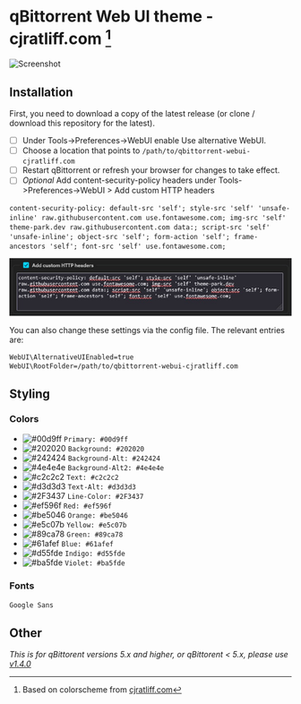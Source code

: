 # qBittorrent Web UI theme - cjratliff.com [^1]
[^1]: Based on colorscheme from [cjratliff.com](https://cjratliff.com)

![Screenshot](qBittorrent-webui-theme-CJRatliff.com.jpg)

## Installation
First, you need to download a copy of the latest release (or clone / download this repository for the latest).

- [ ] Under Tools->Preferences->WebUI enable Use alternative WebUI.
- [ ] Choose a location that points to `/path/to/qbittorrent-webui-cjratliff.com`
- [ ] Restart qBittorrent or refresh your browser for changes to take effect.
- [ ] *Optional* Add content-security-policy headers under Tools->Preferences->WebUI > Add custom HTTP headers

`content-security-policy: default-src 'self'; style-src 'self' 'unsafe-inline' raw.githubusercontent.com use.fontawesome.com; img-src 'self' theme-park.dev raw.githubusercontent.com data:; script-src 'self' 'unsafe-inline'; object-src 'self'; form-action 'self'; frame-ancestors 'self'; font-src 'self' use.fontawesome.com;`

![optional-installation-step1](qBittorrent-webui-theme-CJRatliff.com-optional-installation-step1.jpg)


You can also change these settings via the config file. The relevant entries are:

```
WebUI\AlternativeUIEnabled=true
WebUI\RootFolder=/path/to/qbittorrent-webui-cjratliff.com
```

## Styling
### Colors
- ![#00d9ff](https://placehold.co/15x15/00d9ff/00d9ff.png) `Primary: #00d9ff`
- ![#202020](https://placehold.co/15x15/202020/202020.png) `Background: #202020`
- ![#242424](https://placehold.co/15x15/242424/242424.png) `Background-Alt: #242424`
- ![#4e4e4e](https://placehold.co/15x15/4e4e4e/4e4e4e.png) `Background-Alt2: #4e4e4e`
- ![#c2c2c2](https://placehold.co/15x15/c2c2c2/c2c2c2.png) `Text: #c2c2c2`
- ![#d3d3d3](https://placehold.co/15x15/d3d3d3/d3d3d3.png) `Text-Alt: #d3d3d3`
- ![#2F3437](https://placehold.co/15x15/2F3437/2F3437.png) `Line-Color: #2F3437`
- ![#ef596f](https://placehold.co/15x15/ef596f/ef596f.png) `Red: #ef596f`
- ![#be5046](https://placehold.co/15x15/be5046/be5046.png) `Orange: #be5046`
- ![#e5c07b](https://placehold.co/15x15/e5c07b/e5c07b.png) `Yellow: #e5c07b`
- ![#89ca78](https://placehold.co/15x15/89ca78/89ca78.png) `Green: #89ca78`
- ![#61afef](https://placehold.co/15x15/61afef/61afef.png) `Blue: #61afef`
- ![#d55fde](https://placehold.co/15x15/d55fde/d55fde.png) `Indigo: #d55fde`
- ![#ba5fde](https://placehold.co/15x15/ba5fde/ba5fde.png) `Violet: #ba5fde`

### Fonts
    Google Sans


## Other
*This is for qBittorent versions 5.x and higher, or qBittorent < 5.x, please use [v1.4.0](https://github.com/Carve/qbittorrent-webui-cjratliff.com/releases/tag/v1.4.0)*
